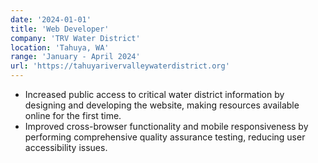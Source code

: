 ```yaml
---
date: '2024-01-01'
title: 'Web Developer'
company: 'TRV Water District'
location: 'Tahuya, WA'
range: 'January - April 2024'
url: 'https://tahuyarivervalleywaterdistrict.org'
---
```


- Increased public access to critical water district information by designing and developing the website, making resources available online for the first time.
- Improved cross-browser functionality and mobile responsiveness by performing comprehensive quality assurance testing, reducing user accessibility issues.
